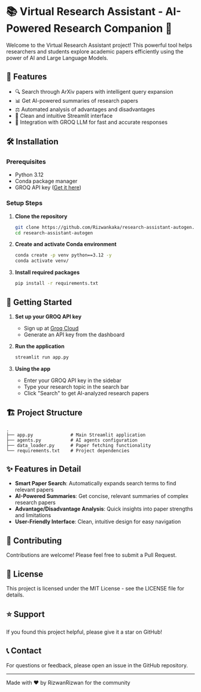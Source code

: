 # 📚 Virtual Research Assistant - AI-Powered Research Companion 🤖

Welcome to the Virtual Research Assistant project! This powerful tool helps researchers and students explore academic papers efficiently using the power of AI and Large Language Models.

## 🌟 Features

- 🔍 Search through ArXiv papers with intelligent query expansion
- 📊 Get AI-powered summaries of research papers
- ⚖️ Automated analysis of advantages and disadvantages
- 🎯 Clean and intuitive Streamlit interface
- 🔄 Integration with GROQ LLM for fast and accurate responses

## 🛠️ Installation

### Prerequisites
- Python 3.12
- Conda package manager
- GROQ API key ([Get it here](https://console.groq.com))

### Setup Steps

1. **Clone the repository**
   ```bash
   git clone https://github.com/Rizwankaka/research-assistant-autogen.git
   cd research-assistant-autogen
   ```

2. **Create and activate Conda environment**
   ```bash
   conda create -p venv python==3.12 -y
   conda activate venv/
   ```

3. **Install required packages**
   ```bash
   pip install -r requirements.txt
   ```

## 🚀 Getting Started

1. **Set up your GROQ API key**
   - Sign up at [Groq Cloud](https://console.groq.com)
   - Generate an API key from the dashboard

2. **Run the application**
   ```bash
   streamlit run app.py
   ```

3. **Using the app**
   - Enter your GROQ API key in the sidebar
   - Type your research topic in the search bar
   - Click "Search" to get AI-analyzed research papers

## 🏗️ Project Structure

```
.
├── app.py              # Main Streamlit application
├── agents.py           # AI agents configuration
├── data_loader.py      # Paper fetching functionality
└── requirements.txt    # Project dependencies
```

## ✨ Features in Detail

- **Smart Paper Search**: Automatically expands search terms to find relevant papers
- **AI-Powered Summaries**: Get concise, relevant summaries of complex research papers
- **Advantage/Disadvantage Analysis**: Quick insights into paper strengths and limitations
- **User-Friendly Interface**: Clean, intuitive design for easy navigation

## 🤝 Contributing

Contributions are welcome! Please feel free to submit a Pull Request.

## 📝 License

This project is licensed under the MIT License - see the LICENSE file for details.

## ⭐ Support

If you found this project helpful, please give it a star on GitHub!

## 📞 Contact

For questions or feedback, please open an issue in the GitHub repository.

---

Made with ❤️ by RizwanRizwan for the community